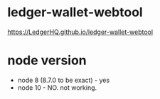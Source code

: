 # ledger-wallet-webtool
https://LedgerHQ.github.io/ledger-wallet-webtool


# node version
- node 8 (8.7.0 to be exact) - yes
- node 10 - NO. not working.
